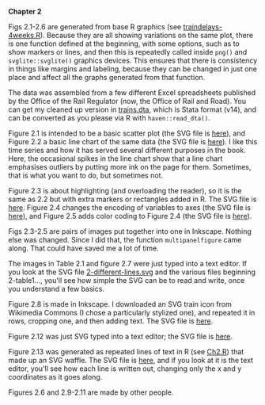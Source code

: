 **Chapter 2**

Figs 2.1-2.6 are generated from base R graphics (see [traindelays-4weeks.R](https://github.com/robertgrant/dataviz-book/blob/master/chapter02/traindelays-4weeks.R)). Because they are all showing variations on the same plot, there is one function defined at the beginning, with some options, such as to show markers or lines, and then this is repeatedly called inside `png()` and `svglite::svglite()` graphics devices. This ensures that there is consistency in things like margins and labeling, because they can be changed in just one place and affect all the graphs generated from that function.

The data was assembled from a few different Excel spreadsheets published by the Office of the Rail Regulator (now, the Office of Rail and Road). You can get my cleaned up version in [trains.dta](https://github.com/robertgrant/dataviz-book/blob/master/data/trains.dta), which is Stata format (v14), and can be converted as you please via R with `haven::read_dta()`.

Figure 2.1 is intended to be a basic scatter plot (the SVG file is [here](2-traindelays-scatter1.svg)), and Figure 2.2 a basic line chart of the same data (the SVG file is [here](2-traindelays-line1.svg)). I like this time series and how it has served several different purposes in the book. Here, the occasional spikes in the line chart show that a line chart emphasises outliers by putting more ink on the page for them. Sometimes, that is what you want to do, but sometimes not.

Figure 2.3 is about highlighting (and overloading the reader), so it is the same as 2.2 but with extra markers or rectangles added in R. The SVG file is [here](2-traindelays-line2.svg). Figure 2.4 changes the encoding of variables to axes (the SVG file is [here](2-traindelays-3.svg)), and Figure 2.5 adds color coding to Figure 2.4 (the SVG file is [here](2-traindelays-4.svg)).

Figs 2.3-2.5 are pairs of images put together into one in Inkscape. Nothing else was changed. Since I did that, the function `multipanelfigure` came along. That could have saved me a lot of time.

The images in Table 2.1 and figure 2.7 were just typed into a text editor. If you look at the SVG file [2-different-lines.svg](2-different-lines.svg) and the various files beginning 2-table1..., you'll see how simple the SVG can be to read and write, once you understand a few basics.

Figure 2.8 is made in Inkscape. I downloaded an SVG train icon from Wikimedia Commons (I chose a particularly stylized one), and repeated it in rows, cropping one, and then adding text. The SVG file is [here](2-icons.svg).

Figure 2.12 was just SVG typed into a text editor; the SVG file is [here](2-bars.svg).

Figure 2.13 was generated as repeated lines of text in R (see [Ch2.R](Ch2.R)) that made up an SVG waffle. The SVG file is [here](2-waffle.svg), and if you look at it is the text editor, you'll see how each line is written out, changing only the x and y coordinates as it goes along.

Figures 2.6 and 2.9-2.11 are made by other people.
